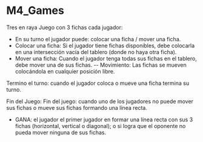 # M4_Games
Tres en raya
Juego con 3 fichas cada jugador:
- En su turno el jugador puede: colocar una ficha / mover una ficha.
- Colocar una ficha: Si el jugador tiene fichas disponibles, debe colocarla en una intersección vacía del tablero (donde no haya otra ficha). 
- Mover una ficha: Cuando el jugador tenga todas sus fichas en el tablero, debe mover una de sus fichas.
-- Movimiento: Las fichas se mueven colocándola en cualquier posición libre.

Termino el turno: cuando el jugador coloca o mueve una ficha termina su turno.

Fin del Juego:
Fin del juego: cuando uno de los jugadores no puede mover sus fichas o mueve sus fichas formando una línea recta.
- GANA: el jugador el primer jugador en formar una línea recta con sus 3 fichas (horizontal, vertical o diagonal); o si logra que el oponente no pueda mover ninguna de sus fichas.
